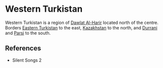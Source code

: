 # Western Turkistan
Western Turkistan is a region of [Dawlat Al-Harir](Location/Dawlat%20Al-Harir.md) located north of the centre. Borders [Eastern Turkistan](Location/Region/Eastern%20Turkistan.md) to the east, [Kazakhstan](Location/Region/Kazakhstan.md) to the north, and [Durrani](Location/Region/Durrani.md) and [Parsi](Location/Region/Parsi.md) to the south.

## References
- Silent Songs 2
